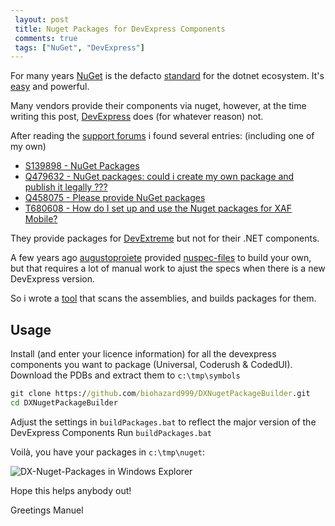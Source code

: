 ```yaml
---
 layout: post 
 title: Nuget Packages for DevExpress Components
 comments: true
 tags: ["NuGet", "DevExpress"]
---
```

For many years [NuGet](//nuget.org) is the defacto [standard](//www.hanselman.com/blog/NuGetForTheEnterpriseNuGetInAContinuousIntegrationAutomatedBuildSystem.aspx) for the dotnet ecosystem. It's [easy](//www.hanselman.com/blog/CreatingANuGetPackageIn7EasyStepsPlusUsingNuGetToIntegrateASPNETMVC3IntoExistingWebFormsApplications.aspx) and powerful.

Many vendors provide their components via nuget, however, at the time writing this post, [DevExpress](//devexpress.com) does (for whatever reason) not.

<!-- more -->

After reading the [support forums](//www.devexpress.com/support/center) i found several entries: (including one of my own)

- [S139898 - NuGet Packages](//www.devexpress.com/support/center/Question/Details/S139898)
- [Q479632 - NuGet packages: could i create my own package and publish it legally ???](//www.devexpress.com/Support/Center/Question/Details/Q479632)
- [Q458075 - Please provide NuGet packages](//www.devexpress.com/Support/Center/Question/Details/Q458075)
- [T680608 - How do I set up and use the Nuget packages for XAF Mobile?](//www.devexpress.com/Support/Center/Question/Details/T680608/how-do-i-set-up-and-use-the-nuget-packages-for-xaf-mobile)

They provide packages for [DevExtreme](//www.nuget.org/packages?q=DevExtreme+) but not for their .NET components.

A few years ago [augustoproiete](//github.com/augustoproiete) provided [nuspec-files](//github.com/augustoproiete/DevExpress-NuGet) to build your own, but that requires a lot of manual work to ajust the specs when there is a new DevExpress version.

So i wrote a [tool](//github.com/biohazard999/DXNugetPackageBuilder/) that scans the assemblies, and builds packages for them.

## Usage

Install (and enter your licence information) for all the devexpress components you want to package (Universal, Coderush & CodedUI). 
Download the PDBs and extract them to `c:\tmp\symbols`

```cmd
git clone https://github.com/biohazard999/DXNugetPackageBuilder.git
cd DXNugetPackageBuilder
```
Adjust the settings in `buildPackages.bat` to reflect the major version of the DevExpress Components
Run `buildPackages.bat`

Voilà, you have your packages in `c:\tmp\nuget`:

![DX-Nuget-Packages in Windows Explorer](/img/posts/2016/2016-02-26-dx-nuget.png)

Hope this helps anybody out!

Greetings Manuel 